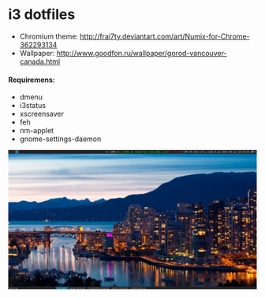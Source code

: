 # i3 dotfiles

- Chromium theme: http://frai7ty.deviantart.com/art/Numix-for-Chrome-362293134
- Wallpaper: http://www.goodfon.ru/wallpaper/gorod-vancouver-canada.html

#### Requiremens:
- dmenu
- i3status
- xscreensaver
- feh
- nm-applet
- gnome-settings-daemon

![Screenshot](https://github.com/stee1rat/dotfiles/blob/master/screenshot.png)
